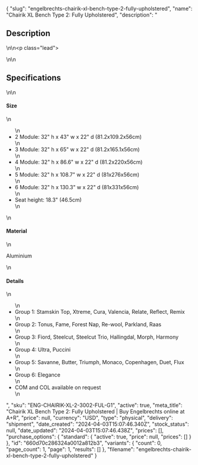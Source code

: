 {
  "slug": "engelbrechts-chairik-xl-bench-type-2-fully-upholstered",
  "name": "Chairik XL Bench Type 2: Fully Upholstered",
  "description": "<h2>Description</h2>\n<!-- split -->\n<p class=\"lead\"> </p>\n<!-- split -->\n<h2>Specifications</h2>\n<!-- split -->\n<h4>Size</h4>\n<ul>\n<li>2 Module: 32\" h x 43\" w x 22\" d (81.2x109.2x56cm)</li>\n<li>3 Module: 32\" h x 65\" w x 22\" d (81.2x165.1x56cm)</li>\n<li>4 Module: 32\" h x 86.6\" w x 22\" d (81.2x220x56cm)</li>\n<li>5 Module: 32\" h x 108.7\" w x 22\" d (81x276x56cm)</li>\n<li>6 Module: 32\" h x 130.3\" w x 22\" d (81x331x56cm)</li>\n<li>Seat height: 18.3\" (46.5cm)</li>\n</ul>\n<h4>Material</h4>\n<p>Aluminium</p>\n<h4>Details</h4>\n<ul>\n<li>Group 1: Stamskin Top, Xtreme, Cura, Valencia, Relate, Reflect, Remix</li>\n<li>Group 2: Tonus, Fame, Forest Nap, Re-wool, Parkland, Raas </li>\n<li>Group 3: Fiord, Steelcut, Steelcut Trio, Hallingdal, Morph, Harmony</li>\n<li>Group 4: Ultra, Puccini</li>\n<li>Group 5: Savanne, Butter, Triumph, Monaco, Copenhagen, Duet, Flux</li>\n<li>Group 6: Elegance</li>\n<li>COM and COL available on request</li>\n</ul>",
  "sku": "ENG-CHAIRIK-XL-2-3002-FUL-G1",
  "active": true,
  "meta_title": "Chairik XL Bench Type 2: Fully Upholstered | Buy Engelbrechts online at A+R",
  "price": null,
  "currency": "USD",
  "type": "physical",
  "delivery": "shipment",
  "date_created": "2024-04-03T15:07:46.340Z",
  "stock_status": null,
  "date_updated": "2024-04-03T15:07:46.438Z",
  "prices": [],
  "purchase_options": {
    "standard": {
      "active": true,
      "price": null,
      "prices": []
    }
  },
  "id": "660d70c286324a0012a812b3",
  "variants": {
    "count": 0,
    "page_count": 1,
    "page": 1,
    "results": []
  },
  "filename": "engelbrechts-chairik-xl-bench-type-2-fully-upholstered"
}